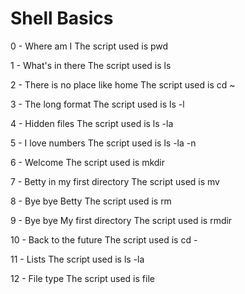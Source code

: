 # Shell Basics

0 - Where am I
The script used is pwd

1 - What's in there
The script used is ls

2 - There is no place like home
The script used is cd ~

3 - The long format
The script used is ls -l

4 - Hidden files
The script used is ls -la

5 - I love numbers
The script used is ls -la -n

6 - Welcome
The script used is mkdir

7 - Betty in my first directory
The script used is mv

8 - Bye bye Betty
The script used is rm

9 - Bye bye My first directory
The script used is rmdir

10 - Back to the future
The script used is cd -

11 - Lists
The script used is ls -la

12 - File type
The script used is file
